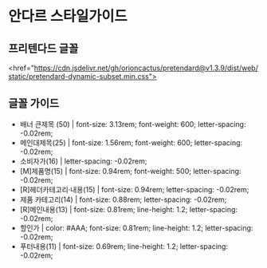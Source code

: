 # 안다르 스타일가이드
## 프리텐다드 글꼴
<href="https://cdn.jsdelivr.net/gh/orioncactus/pretendard@v1.3.9/dist/web/static/pretendard-dynamic-subset.min.css">
## 글꼴 가이드
* 배너 큰제목 (50) | font-size: 3.13rem; font-weight: 600; letter-spacing: -0.02rem;
* 메인대제목(25) |  font-size: 1.56rem; font-weight: 600; letter-spacing: -0.02rem;
* 소비자가(16) |  letter-spacing: -0.02rem;
* [M]제품명(15) |  font-size: 0.94rem; font-weight: 500; letter-spacing: -0.02rem;
* [R]헤더카테고리·내용(15) |  font-size: 0.94rem; letter-spacing: -0.02rem;
* 제품 카테고리(14) |  font-size: 0.88rem; letter-spacing: -0.02rem;
* [R]메인내용(13) | font-size: 0.81rem; line-height: 1.2; letter-spacing: -0.02rem;
* 할인가 | color: #AAA; font-size: 0.81rem; line-height: 1.2; letter-spacing: -0.02rem;
* 푸터내용(11) | font-size: 0.69rem; line-height: 1.2; letter-spacing: -0.02rem;